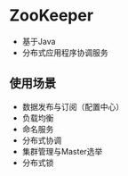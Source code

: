 # ZooKeeper

- 基于Java
 - 分布式应用程序协调服务

## 使用场景
 - 数据发布与订阅（配置中心）
 - 负载均衡
 - 命名服务
 - 分布式协调
 - 集群管理与Master选举
 - 分布式锁
